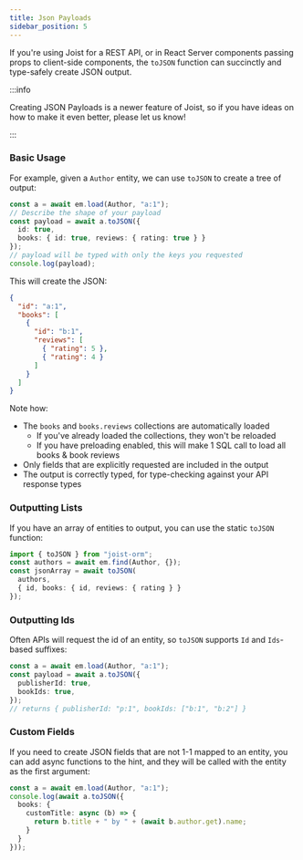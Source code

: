 ```yaml
---
title: Json Payloads
sidebar_position: 5
---
```


If you're using Joist for a REST API, or in React Server components passing props to client-side components, the `toJSON` function can succinctly and type-safely create JSON output. 

:::info

Creating JSON Payloads is a newer feature of Joist, so if you have ideas on how to make it even better, please let us know!

:::

### Basic Usage

For example, given a `Author` entity, we can use `toJSON` to create a tree of output:

```typescript
const a = await em.load(Author, "a:1");
// Describe the shape of your payload
const payload = await a.toJSON({
  id: true,
  books: { id: true, reviews: { rating: true } }
});
// payload will be typed with only the keys you requested
console.log(payload);
```

This will create the JSON:

```json
{
  "id": "a:1",
  "books": [
    {
      "id": "b:1",
      "reviews": [
        { "rating": 5 },
        { "rating": 4 }
      ]
    }
  ]
}
```

Note how:

* The `books` and `books.reviews` collections are automatically loaded
  * If you've already loaded the collections, they won't be reloaded 
  * If you have preloading enabled, this will make 1 SQL call to load all books & book reviews
* Only fields that are explicitly requested are included in the output
* The output is correctly typed, for type-checking against your API response types

### Outputting Lists

If you have an array of entities to output, you can use the static `toJSON` function:

```typescript
import { toJSON } from "joist-orm";
const authors = await em.find(Author, {});
const jsonArray = await toJSON(
  authors,
  { id, books: { id, reviews: { rating } }  
});
```

### Outputting Ids

Often APIs will request the id of an entity, so `toJSON` supports `Id` and `Ids`-based suffixes:

```typescript
const a = await em.load(Author, "a:1");
const payload = await a.toJSON({
  publisherId: true,
  bookIds: true,
});
// returns { publisherId: "p:1", bookIds: ["b:1", "b:2"] }
```

### Custom Fields

If you need to create JSON fields that are not 1-1 mapped to an entity, you can add async functions to the hint, and they will be called with the entity as the first argument:

```typescript
const a = await em.load(Author, "a:1");
console.log(await a.toJSON({
  books: {
    customTitle: async (b) => {
      return b.title + " by " + (await b.author.get).name;
    }
  }
}));
```
